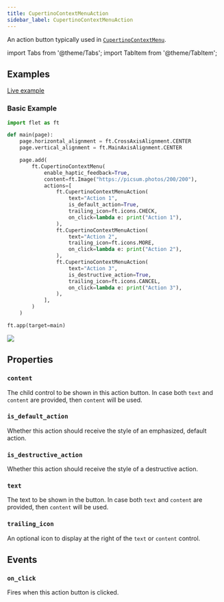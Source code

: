 ```yaml
---
title: CupertinoContextMenuAction
sidebar_label: CupertinoContextMenuAction
---
```


An action button typically used in [`CupertinoContextMenu`](/docs/controls/cupertinocontextmenu).

import Tabs from '@theme/Tabs';
import TabItem from '@theme/TabItem';

## Examples

[Live example](https://flet-controls-gallery.fly.dev/dialogs/cupertinocontextmenu)

### Basic Example

<Tabs groupId="language">
  <TabItem value="python" label="Python" default>

```python
import flet as ft

def main(page):
    page.horizontal_alignment = ft.CrossAxisAlignment.CENTER
    page.vertical_alignment = ft.MainAxisAlignment.CENTER

    page.add(
        ft.CupertinoContextMenu(
            enable_haptic_feedback=True,
            content=ft.Image("https://picsum.photos/200/200"),
            actions=[
                ft.CupertinoContextMenuAction(
                    text="Action 1",
                    is_default_action=True,
                    trailing_icon=ft.icons.CHECK,
                    on_click=lambda e: print("Action 1"),
                ),
                ft.CupertinoContextMenuAction(
                    text="Action 2",
                    trailing_icon=ft.icons.MORE,
                    on_click=lambda e: print("Action 2"),
                ),
                ft.CupertinoContextMenuAction(
                    text="Action 3",
                    is_destructive_action=True,
                    trailing_icon=ft.icons.CANCEL,
                    on_click=lambda e: print("Action 3"),
                ),
            ],
        )
    )

ft.app(target=main)
```

  </TabItem>
</Tabs>

<img src="/img/docs/controls/cupertino-context-menu/basic-cupertino-context-menu.gif" className="screenshot-40"/>

## Properties

### `content`

The child control to be shown in this action button. In case both `text` and `content` are provided, then `content` will be used.

### `is_default_action`

Whether this action should receive the style of an emphasized, default action.

### `is_destructive_action`

Whether this action should receive the style of a destructive action.

### `text`

The text to be shown in the button. In case both `text` and `content` are provided, then `content` will be used.

### `trailing_icon`

An optional icon to display at the right of the `text` or `content` control. 

## Events

### `on_click`

Fires when this action button is clicked.
